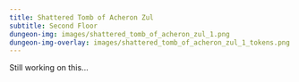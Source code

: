 ```yaml
---
title: Shattered Tomb of Acheron Zul
subtitle: Second Floor
dungeon-img: images/shattered_tomb_of_acheron_zul_1.png
dungeon-img-overlay: images/shattered_tomb_of_acheron_zul_1_tokens.png
---
```


Still working on this...